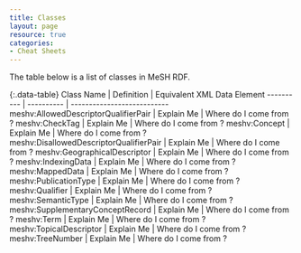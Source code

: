 ```yaml
---
title: Classes
layout: page
resource: true
categories:
- Cheat Sheets
---
```

The table below is a list of classes in MeSH RDF.

{:.data-table}
Class Name | Definition | Equivalent XML Data Element
---------- | ---------- | ---------------------------
meshv:AllowedDescriptorQualifierPair | Explain Me | Where do I come from ?
meshv:CheckTag | Explain Me | Where do I come from ?
meshv:Concept | Explain Me | Where do I come from ?
meshv:DisallowedDescriptorQualifierPair | Explain Me | Where do I come from ?
meshv:GeographicalDescriptor | Explain Me | Where do I come from ?
meshv:IndexingData | Explain Me | Where do I come from ?
meshv:MappedData | Explain Me | Where do I come from ?
meshv:PublicationType | Explain Me | Where do I come from ?
meshv:Qualifier | Explain Me | Where do I come from ?
meshv:SemanticType | Explain Me | Where do I come from ?
meshv:SupplementaryConceptRecord | Explain Me | Where do I come from ?
meshv:Term | Explain Me | Where do I come from ?
meshv:TopicalDescriptor | Explain Me | Where do I come from ?
meshv:TreeNumber | Explain Me | Where do I come from ?